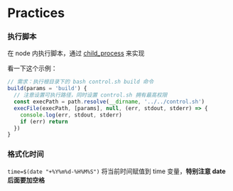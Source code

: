 # Practices



### 执行脚本

在 node 内执行脚本，通过 [child_process](http://nodejs.cn/api/child_process.html#child_process_child_process_execfile_file_args_options_callback) 来实现

看一下这个示例：

```javascript
// 需求：执行根目录下的 bash control.sh build 命令
build(params = 'build') {
  // 注意设置可执行路径，同时设置 control.sh 拥有最高权限
  const execPath = path.resolve(__dirname, '../../control.sh')
  execFile(execPath, [params], null, (err, stdout, stderr) => {
    console.log(err, stdout, stderr)
    if (err) return
  })
}
```



### 格式化时间

`time=$(date "+%Y%m%d-%H%M%S")` 将当前时间赋值到 time 变量，**特别注意 date 后面要加空格**


